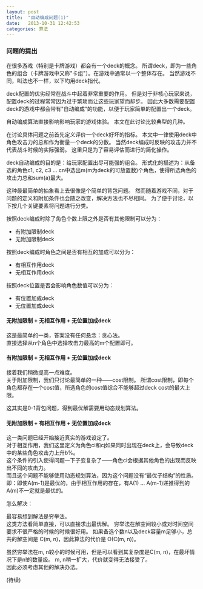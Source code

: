 ```yaml
---
layout: post
title:  "自动编成问题(1)"
date:   2013-10-31 12:42:53
categories: 算法
---
```


### 问题的提出

在很多游戏（特别是卡牌游戏）都会有一个deck的概念。 
所谓deck，即为一些角色的组合（卡牌游戏中又称"卡组"）。在游戏中通常以一个整体存在。
当然游戏不同，叫法也不一样，以下均用deck指代。

deck配置的优劣经常在战斗中起着非常重要的作用。
但是对于非核心玩家来说，配置deck的过程常常因为过于繁琐而让这些玩家望而却步。
因此大多数需要配置deck的游戏中都会带有"自动编成"的功能，以便于玩家简单的配置出一个deck。

自动编成算法直接影响影响玩家的游戏体验。
本文在此讨论比较典型的几种。

在讨论具体问题之前首先定义评价一个deck好坏的指标。
本文中一律使用deck中角色攻击力的总和作为衡量一个deck的分数。
当然deck编成时反映的攻击力并不代表战斗时候的实际强弱。
这里只是为了容易评估而进行的简化操作。

deck自动编成的目的是：给玩家配置出尽可能强的组合。
形式化的描述为：从备选的角色c1, c2, c3 ... cn中选出m(m为deck的可放置数)个角色，使得所选角色的攻击力总和sum(a)最大。

这种最最简单的抽象看上去很像是个简单的背包问题。
然而随着游戏不同，对于问题的定义和附加条件也会随之改变，解决方法也不尽相同。
为了便于讨论，以下按几个关键要素将问题进行分类。

按照deck编成时除了角色个数上限之外是否有其他限制可以分为： 

* 有附加限制deck
* 无附加限制deck

按照deck编成时角色之间是否有相互的加成可以分为：

* 有相互作用deck
* 无相互作用deck

按照deck位置是否会影响角色数值可以分为：

* 有位置加成deck
* 无位置加成deck


#### 无附加限制 + 无相互作用 + 无位置加成deck

这是最简单的一类，答案没有任何悬念：贪心法。  
直接选择从n个角色中选择攻击力最高的m个配置即可。  

#### 有附加限制 + 无相互作用 + 无位置加成deck

接着我们稍微提高一点难度。  
关于附加限制，我们只讨论最简单的一种——cost限制。 
所谓cost限制，即每个角色都存在一个cost值，所选角色的cost值综合不能够超过deck cost的最大上限。

这其实是0-1背包问题，得到最优解需要用动态规划算法。  

#### 无附加限制 + 有相互作用 + 无位置加成deck

这一类问题已经开始接近真实的游戏设定了。  
对于相互作用，我们这里定义为角色ci和cj如果同时出现在deck上，会导致deck中的某些角色攻击力上升b%。  
这个条件的引入使得问题一下子变复杂了——角色ci会根据其他角色的出现而反映出不同的攻击力。  
而且这个问题不能够使用动态规划算法，因为这个问题没有“最优子结构”的性质。  
即：即使A(m-1)是最优的，由于相互作用的存在，有A(1) ... A(m-1)递推得到的A(m)不一定就是最优的。  

怎么解决：

最容易想到解法是穷举法。  
这类方法看简单直接，可以直接求出最优解。
穷举法在解空间较小或对时间空间要求不很严格的时候的时候很好用。
如果备选个数n以及deck容量m足够小，总共的解空间是 C(m, n)，因此算法的代价是 O(C(m, n))。

虽然穷举法在m, n较小的时候可用，但是可以看到其复杂度是C(m, n)，在最坏情况下是n!的数量级。
m, n稍一扩大，代价就变得无法接受了。  
因此必须考虑其他的解决办法。  

(待续)
